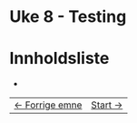 # Uke 8 - Testing


# Innholdsliste
- 

<table width="100%">
  <tr>
    <td><a href="../week_7/README.md">← Forrige emne</a></td>
    <td align="right"><a href="1_configuration.md">Start →</a></td>
  </tr>
</table>